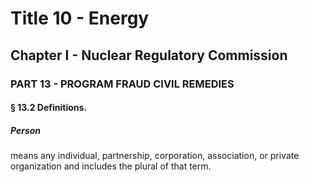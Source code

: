 
# Title 10 - Energy
## Chapter I - Nuclear Regulatory Commission
### PART 13 - PROGRAM FRAUD CIVIL REMEDIES
#### § 13.2 Definitions.
##### Person

means any individual, partnership, corporation, association, or private organization and includes the plural of that term.
